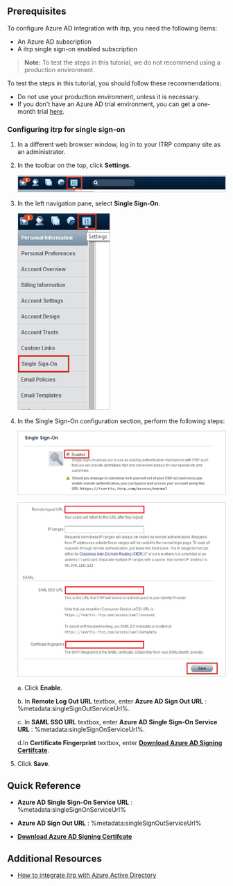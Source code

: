 ## Prerequisites

To configure Azure AD integration with itrp, you need the following items:

- An Azure AD subscription
- A itrp single sign-on enabled subscription

> **Note:**
> To test the steps in this tutorial, we do not recommend using a production environment.

To test the steps in this tutorial, you should follow these recommendations:

- Do not use your production environment, unless it is necessary.
- If you don't have an Azure AD trial environment, you can get a one-month trial [here](https://azure.microsoft.com/pricing/free-trial/).

### Configuring itrp for single sign-on

1. In a different web browser window, log in to your ITRP company site as an administrator.

2. In the toolbar on the top, click **Settings**.
   
    ![ITRP](./media/ic775570.png "ITRP")

3. In the left navigation pane, select **Single Sign-On**.
   
    ![Single Sign-On](./media/ic775571.png "Single Sign-On")

4. In the Single Sign-On configuration section, perform the following steps:
   
    ![Single Sign-On](./media/ic775572.png "Single Sign-On")
    
    ![Single Sign-On](./media/ic775573.png "Single Sign-On")   

	a. Click **Enable**.

	b. In **Remote Log Out URL** textbox, enter **Azure AD Sign Out URL** : %metadata:singleSignOutServiceUrl%.

	c. In **SAML SSO URL** textbox, enter **Azure AD Single Sign-On Service URL** : %metadata:singleSignOnServiceUrl%.

	d.In **Certificate Fingerprint** textbox, enter **[Download Azure AD Signing Certifcate](%metadata:CertificateDownloadRawUrl%)**. 
	  
5. Click **Save**.

## Quick Reference

* **Azure AD Single Sign-On Service URL** : %metadata:singleSignOnServiceUrl%

* **Azure AD Sign Out URL** : %metadata:singleSignOutServiceUrl%

* **[Download Azure AD Signing Certifcate](%metadata:CertificateDownloadRawUrl%)**

## Additional Resources

* [How to integrate itrp with Azure Active Directory](https://docs.microsoft.com/azure/active-directory/active-directory-saas-itrp-tutorial)

